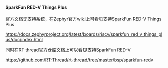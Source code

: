 #### SparkFun RED-V Things Plus

官方文档无支持系统，在Zephyr官方wiki上可看见支持SparkFun RED-V Things Plus

https://docs.zephyrproject.org/latest/boards/riscv/sparkfun_red_v_things_plus/doc/index.html

同时在RT thread官方仓库文档上可以看见支持SparkFun RED-V

https://github.com/RT-Thread/rt-thread/tree/master/bsp/sparkfun-redv